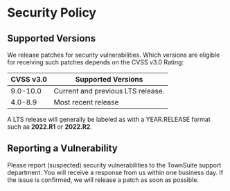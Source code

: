 # Security Policy

## Supported Versions


We release patches for security vulnerabilities.  Which versions are eligible for receiving such patches depends on the CVSS v3.0 Rating:

| CVSS v3.0 | Supported Versions                        |
| --------- | ----------------------------------------- |
| 9.0-10.0  | Current and previous LTS release.         |
| 4.0-8.9   | Most recent release                       |

A LTS release will generally be labeled as with a YEAR.RELEASE format such aa __2022.R1__ or __2022.R2__. 

## Reporting a Vulnerability

Please report (suspected) security vulnerabilities to the TownSuite support department. 
You will receive a response from us within one business day. If the issue is confirmed, we will release a patch as soon as possible.
